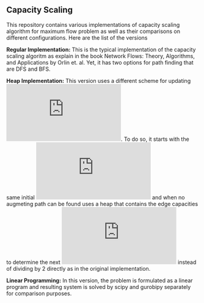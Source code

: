 ## Capacity Scaling

This repository contains various implementations of capacity scaling algorithm for maximum flow problem as well as their comparisons on different configurations. Here are the list of the versions

**Regular Implementation:** This is the typical implementation of the capacity scaling algoritm as explain in the book Network Flows: Theory, Algorithms, and Applications by Orlin et. al. Yet, it has two options for path finding that are DFS and BFS.

**Heap Implementation:** This version uses a different scheme for updating ![Delta](https://latex.codecogs.com/gif.latex?%24%5CDelta%24). To do so, it starts with the same initial ![Delta](https://latex.codecogs.com/gif.latex?%24%5CDelta%24) and when no augmeting path can be found uses a heap that contains the edge capacities to determine the next ![Delta](https://latex.codecogs.com/gif.latex?%24%5CDelta%24) instead of dividing by 2 directly as in the original implementation.

**Linear Programming:** In this version, the problem is formulated as a linear program and resulting system is solved by scipy and gurobipy separately for comparison purposes.
